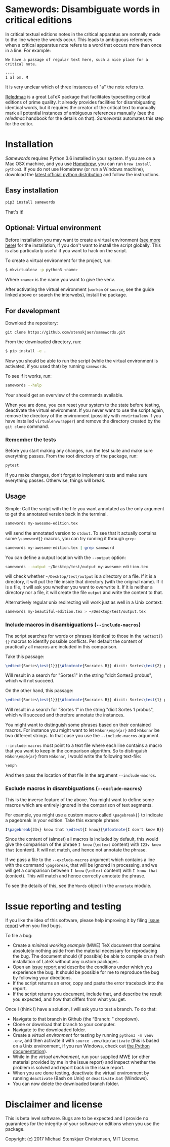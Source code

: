 # Samewords: Disambiguate words in critical editions

In critical textual editions notes in the critical apparatus are normally made
to the line where the words occur. This leads to ambiguous references when a
critical apparatus note refers to a word that occurs more than once in a line.
For example:

```
We have a passage of regular text here, such a nice place for a critical note.

----
1 a] om. M
```

It is very unclear which of three instances of "a" the note refers to.

[Reledmac](https://www.ctan.org/pkg/reledmac) is a great LaTeX package that
facilitates typesetting critical editions of prime quality. It already provides
facilities for disambiguating identical words, but it requires the creator of
the critical text to manually mark all potential instances of ambiguous
references manually (see the *reledmac* handbook for the details on that).
*Samewords* automates this step for the editor.

# Installation

*Samewords* requires Python 3.6 installed in your system. If you are on a Mac
OSX machine, and you use [Homebrew](https://brew.sh/), you can run `brew install
python3`. If you do not use Homebrew (or run a Windows machine), download the
[latest official python distribution](https://www.python.org/downloads/) and
follow the instructions.

## Easy installation

```bash
pip3 install samewords
```

That's it!

## Optional: Virtual environment

Before installation you may want to create a virtual environment
([see more here](http://docs.python-guide.org/en/latest/dev/virtualenvs/)) for
the installation, if you don't want to install the script globally. This is also
particularly useful if you want to hack on the script.

To create a virtual environment for the project, run:
```bash
$ mkvirtualenv -p python3 <name>
```

Where `<name>` is the name you want to give the venv.

After activating the virtual environment (`workon` or `source`, see the guide
linked above or search the interwebs), install the package.

## For development

Download the repository:
```
git clone https://github.com/stenskjaer/samewords.git
```

From the downloaded directory, run: 
```bash 
$ pip install -e .
```

Now you should be able to run the script (while the virtual environment is
activated, if you used that) by running `samewords`. 

To see if it works, run:

```bash
samewords --help
```
Your should get an overview of the commands available. 

When you are done, you can reset your system to the state before testing,
deactivate the virtual environment. If you never want to use the script again,
remove the directory of the environment (possibly with `rmvirtualenv` if you
have installed `virtualenvwrapper`) and remove the directory created by the `git
clone` command.

### Remember the tests

Before you start making any changes, run the test suite and make sure everything
passes. From the root directory of the package, run:

```bash
pytest
```

If you make changes, don't forget to implement tests and make sure everything
passes. Otherwise, things will break.

## Usage ##

Simple: Call the script with the file you want annotated as the only argument to
get the annotated version back in the terminal. 

```bash
samewords my-awesome-edition.tex
```

will send the annotated version to `stdout`. To see that it actually contains
some `\sameword{}` macros, you can try running it through `grep`:

```bash
samewords my-awesome-edition.tex | grep sameword
```

You can define a output location with the `--output` option:
```bash
samewords --output ~/Desktop/test/output my-awesome-edition.tex
```
will check whether `~/Desktop/test/output` is a directory or a file. If it is a
directory, it will put the file inside that directory (with the original name).
If it is a file, it will ask you whether you want to overwrite it. If it is
neither a directory nor a file, it will create the file `output` and write the
content to that.

Alternatively regular unix redirecting will work just as well in a Unix context:
```bash
samewords my-beautiful-edition.tex > ~/Desktop/test/output.tex
```

### Include macros in disambiguations (`--include-macros`) ###

The script searches for words or phrases identical to those in the `\edtext{}{}`
macros to identify possible conflicts. Per default the content of practically
all macros are included in this comparison.

Take this passage:
```latex
\edtext{Sortes\test{1}}{\Afootnote{Socrates B}} dicit: Sortes\test{2} probus
```

Will result in a search for "Sortes1" in the string "dicit Sortes2 probus",
which will not succeed.

On the other hand, this passage:
```latex
\edtext{Sortes\test{1}}{\Afootnote{Socrates B}} dicit: Sortes\test{1} probus
```

Will result in a search for "Sortes 1" in the string "dicit Sortes 1 probus",
which will succeed and therefore annotate the instances.

You might want to distinguish some phrases based on their contained macros. For
instance you might want to let `Hákon\emph{ar}` and `Hákonar` be two different
strings. In that case you use the `--include-macros` argument.

`--include-macros` must point to a text file where each line contains a macro
that you want to keep in the comparison algorithm. So to distinguish
`Hákon\emph{ar}` from `Hákonar`, I would write the following text-file:

```txt
\emph
```

And then pass the location of that file in the argument `--include-macros`.

### Exclude macros in disambiguations (`--exclude-macros`) ###

This is the inverse feature of the above. You might want to define some macros
which are entirely ignored in the comparison of text segments. 

For example, you might use a custom macro called `\pagebreak{}` to indicate a
pagebreak in your edition. Take this example phrase:

```latex
I\pagebreak{23v} know that \edtext{I know}{\Afootnote{I don't know B}} nothing.
```

Since the content of (almost) all macros is included by default, this would give
the comparison of the phrase `I know` (`\edtext` content) with `I23v know that`
(context). It will not match, and hence not annotate the phrase.

If we pass a file to the `--exclude-macros` argument which contains a line with
the command `\pagebreak`, that will be ignored in processing, and we will get a
comparison between `I know` (`\edtext` content) with `I know that`
(context). This will match and hence correctly annotate the phrase.

To see the details of this, see the `Words` object in the `annotate` module.

# Issue reporting and testing

If you like the idea of this software, please help improving it by
filing [issue report](https://github.com/stenskjaer/samewords/issues) when you
find bugs.

To file a bug:
- Create a *minimal working example* (MWE) TeX document that contains absolutely
  nothing aside from the material necessary for reproducing the bug. The
  document should (if possible) be able to compile on a fresh installation of
  LateX without any custom packages.
- Open an [issue report](https://github.com/stenskjaer/samewords/issues) and
  describe the conditions under which you experience the bug. It should be
  possible for me to reproduce the bug by following your directions.
- If the script returns an error, copy and paste the error traceback into the
  report.
- If the script returns you document, include that, and describe the result you
  expected, and how that differs from what you get.
  
Once I (think I) have a solution, I will ask you to test a branch. To do that:
- Navigate to that branch in Github (the “Branch: ” dropdown).
- Clone or download that branch to your computer.
- Navigate to the downloaded folder.
- Create a *virtual environment* for testing by running `python3 -m venv .env`,
  and then activate it with `source .env/bin/activate` (this is based on a Unix
  environment, if you run Windows, check
  out
  [the Python documentation](https://docs.python.org/3.6/library/venv.html)).
- While in the *virtual environment*, run your supplied MWE (or other material
  provided by me in the issue report) and inspect whether the problem is solved
  and report back in the issue report.
- When you are done testing, deactivate the virtual environment by running
  `deactivate` (Bash on Unix) or `deactivate.bat` (Windows).
- You can now delete the downloaded branch folder.
  

# Disclaimer and license

This is beta level software. Bugs are to be expected and I provide no guarantees
for the integrity of your software or editions when you use the package.

Copyright (c) 2017 Michael Stenskjær Christensen, MIT License.
